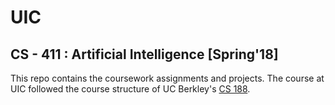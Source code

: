 # UIC
## CS - 411 : Artificial Intelligence [Spring'18]

This repo contains the coursework assignments and projects. The course at UIC followed the course structure of UC Berkley's [CS 188](http://ai.berkeley.edu/home.html).